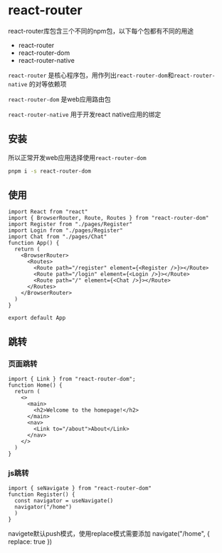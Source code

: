 # react-router

react-router库包含三个不同的npm包，以下每个包都有不同的用途

- react-router
- react-router-dom
- react-router-native

`react-router` 是核心程序包，用作列出`react-router-dom`和`react-router-native` 的对等依赖项

`react-router-dom` 是web应用路由包

`react-router-native` 用于开发react native应用的绑定

## 安装

所以正常开发web应用选择使用`react-router-dom`

```sh
pnpm i -s react-router-dom
```

## 使用

```tsx
import React from "react"
import { BrowserRouter, Route, Routes } from "react-router-dom"
import Register from "./pages/Register"
import Login from "./pages/Register"
import Chat from "./pages/Chat"
function App() {
  return (
    <BrowserRouter>
      <Routes>
        <Route path="/register" element={<Register />}></Route>
        <Route path="/login" element={<Login />}></Route>
        <Route path="/" element={<Chat />}></Route>
      </Routes>
    </BrowserRouter>
  )
}

export default App
```

## 跳转

### 页面跳转

```tsx
import { Link } from "react-router-dom";
function Home() {
  return (
    <>
      <main>
        <h2>Welcome to the homepage!</h2>
      </main>
      <nav>
        <Link to="/about">About</Link>
      </nav>
    </>
  )
}
```

### js跳转

```tsx
import { seNavigate } from "react-router-dom"
function Register() {
  const navigator = useNavigate()
  navigator("/home")
  )
}
```

navigete默认push模式，使用replace模式需要添加 navigate("/home", { replace: true })

